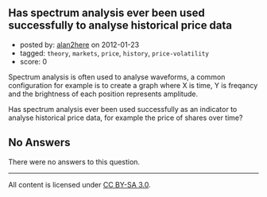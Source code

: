 ## Has spectrum analysis ever been used successfully to analyse historical price data

- posted by: [alan2here](https://stackexchange.com/users/-1/616-alan2here) on 2012-01-23
- tagged: `theory`, `markets`, `price`, `history`, `price-volatility`
- score: 0

Spectrum analysis is often used to analyse waveforms, a common configuration for example is to create a graph where X is time, Y is freqancy and the brightness of each position represents amplitude.

Has spectrum analysis ever been used successfully as an indicator to analyse historical price data, for example the price of shares over time?

## No Answers

There were no answers to this question.


---

All content is licensed under [CC BY-SA 3.0](https://creativecommons.org/licenses/by-sa/3.0/).
